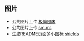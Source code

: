 ## 图片
- 公共图片上传 [极简图床](http://jiantuku.com/#/)
- 公共图片上传 [sm.ms](https://sm.ms/)
- 生成README页面的小图标 [shields](http://shields.io/)

